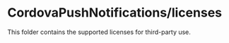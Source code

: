# CordovaPushNotifications/licenses

This folder contains the supported licenses for third-party use.
